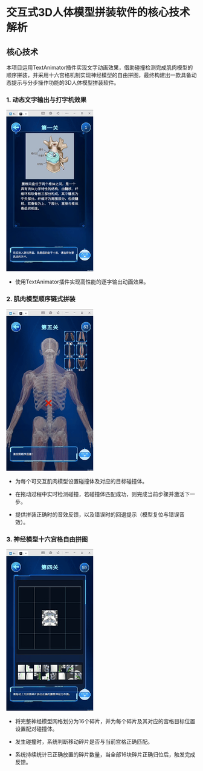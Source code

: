 # 交互式3D人体模型拼装软件的核心技术解析

## 核心技术

本项目运用TextAnimator插件实现文字动画效果，借助碰撞检测完成肌肉模型的顺序拼装，并采用十六宫格机制实现神经模型的自由拼图，最终构建出一款具备动态提示与分步操作功能的3D人体模型拼装软件。

### 1. 动态文字输出与打字机效果

![](ReadMe/textWriter.gif)

- 使用TextAnimator插件实现高性能的逐字输出动画效果。

### 2. 肌肉模型顺序链式拼装

![](ReadMe/body.gif)

- 为每个可交互肌肉模型设置碰撞体及对应的目标碰撞体。

- 在拖动过程中实时检测碰撞，若碰撞体匹配成功，则完成当前步骤并激活下一步。

- 提供拼装正确时的音效反馈，以及错误时的回退提示（模型复位与错误音效）。

### 3. 神经模型十六宫格自由拼图

![](ReadMe/16grid.gif)

- 将完整神经模型网格划分为16个碎片，并为每个碎片及其对应的宫格目标位置设置配对碰撞体。

- 发生碰撞时，系统判断移动碎片是否与当前宫格正确匹配。

- 系统持续统计已正确放置的碎片数量，当全部16块碎片正确归位后，触发完成反馈。
